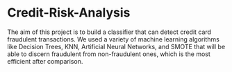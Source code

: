 # Credit-Risk-Analysis
The aim of this project is to build a classifier that can detect credit card fraudulent transactions.  We used a variety of machine learning algorithms like Decision Trees, KNN, Artificial Neural Networks, and SMOTE that will be able to discern fraudulent from non-fraudulent ones, which is the most efficient after comparison.
